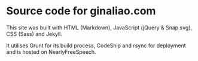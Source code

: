 # Source code for ginaliao.com

This site was built with HTML (Markdown), JavaScript (jQuery & Snap.svg), CSS (Sass) and Jekyll.

It utilises Grunt for its build process, CodeShip and rsync for deployment and is hosted on NearlyFreeSpeech.